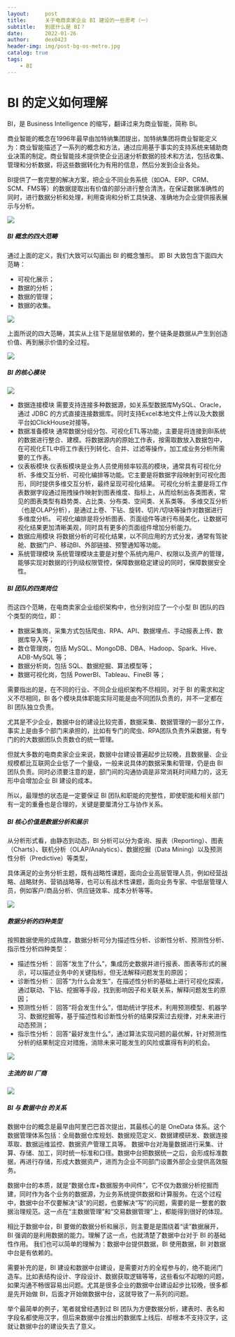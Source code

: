 ```yaml
---
layout:     post
title:      关于电商卖家企业 BI 建设的一些思考（一）
subtitle:   到底什么是 BI？
date:       2022-01-26
author:     dex0423
header-img: img/post-bg-os-metro.jpg
catalog: true
tags:
    - BI
---
```



# BI 的定义如何理解

BI，是 Business Intelligence 的缩写，翻译过来为商业智能，简称 BI。

商业智能的概念在1996年最早由加特纳集团提出，加特纳集团将商业智能定义为：商业智能描述了一系列的概念和方法，通过应用基于事实的支持系统来辅助商业决策的制定。商业智能技术提供使企业迅速分析数据的技术和方法，包括收集、管理和分析数据，将这些数据转化为有用的信息，然后分发到企业各处。

BI提供了一套完整的解决方案，把企业不同业务系统（如OA、ERP、CRM、SCM、FMS等）的数据提取出有价值的部分进行整合清洗，在保证数据准确性的同时，进行数据分析和处理，利用查询和分析工具快速、准确地为企业提供报表展示与分析。

![]({{site.baseurl}}/img-post/bi-6.png)

##### BI 概念的四大范畴

通过上面的定义，我们大致可以勾画出 BI 的概念雏形。 即 BI 大致包含下面四大范畴：
- 可视化展示；
- 数据的分析；
- 数据的管理；
- 数据的收集。

![]({{site.baseurl}}/img-post/bi-1.png)

上面所说的四大范畴，其实从上往下是层层依赖的，整个链条是数据从产生到创造价值、再到展示价值的全过程。

![]({{site.baseurl}}/img-post/bi-4.png)


##### BI 的核心模块

![]({{site.baseurl}}/img-post/bi-7.png)

- 数据连接模块 
  需要支持连接多种数据源，如关系型数据库MySQL、Oracle，通过 JDBC 的方式直接连接数据库。同时支持Excel本地文件上传以及大数据平台如ClickHouse对接等。
- 数据准备模块
  通常数据分组分包、可视化ETL等功能，主要是将连接到BI系统的数据进行整合、建模。将数据源内的原始工作表，按需取数放入数据包中，在可视化ETL中将工作表行列转化、合并、过滤等操作，加工成业务分析所需要的工作表。
- 仪表板模块
  仪表板模块是业务人员使用频率较高的模块，通常具有可视化分析、多维交互分析、可视化编排等功能。它主要是将数据字段映射到可视化图形，同时提供多维交互分析，最终呈现可视化结果。
  可视化分析主要是将工作表数据字段通过拖拽操作映射到图表维度、指标上，从而绘制出各类图表，常见的图表类型有趋势类、占比类、分布类、空间类、关系类等。
  多维交互分析（也是OLAP分析），是通过上卷、下钻、旋转、切片/切块等操作对数据进行多维度分析。
  可视化编排是将分析图表、页面组件等进行布局美化，让数据可视化结果更加清晰美观，同时具有更多的页面组件增加分析能力。
- 数据应用模块
  将数据分析的可视化结果，以不同应用的方式分发，通常有驾驶舱、数据门户、移动BI、外部链接、预警通知等功能。
- 系统管理模块 
  系统管理模块主要是对整个系统内用户、权限以及资产的管理，能够实现对数据的行列级权限管控，保障数据稳定建设的同时，保障数据安全性。

##### BI 团队的四类岗位

而这四个范畴，在电商卖家企业组织架构中，也分别对应了一个小型 BI 团队的四个类型的岗位，即：
- 数据采集岗，采集方式包括爬虫、RPA、API、数据埋点、手动报表上传、数据库导入等；
- 数仓管理岗，包括 MySQL、MongoDB、DBA、Hadoop、Spark、Hive、ADB-MySQL 等；
- 数据分析岗，包括 SQL、数据挖掘、算法模型等；
- 数据可视化岗，包括 PowerBI、Tableau、FineBI 等；

需要指出的是，在不同的行业、不同企业组织架构不尽相同，对于 BI 的需求和定义不尽相同，BI 各个模块具体职能实际可能是由不同团队负责的，并不一定都在 BI 团队独立负责。

尤其是不少企业，数据中台的建设比较完善，数据采集、数据管理的一部分工作，事实上是由多个部门来承担的，比如有专门的爬虫、RPA团队负责外采数据，有专门的的大数据团队负责数仓的统一管理。

但就大多数的电商卖家企业来说，数据中台建设普遍起步比较晚，且数据量、企业规模都比互联网企业低了一个量级，一般来说具体的数据采集和管理，仍是由 BI 团队负责。同时必须要注意的是，部门间的沟通协调是非常消耗时间精力的，这无形中会增加企业 BI 建设的成本。

所以，最理想的状态是一定要保证 BI 团队和职能的完整性，即使职能和相关部门有一定的重叠也是合理的，关键是要厘清分工与协作关系。

##### BI 核心价值是数据分析和展示

从分析形式看，由静态到动态，BI 分析可以分为查询、报表（Reporting）、图表（Charts）、联机分析（OLAP/Analytics）、数据挖掘（Data Mining）以及预测性分析（Predictive）等类型，

具体满足的业务分析主题，既有战略性课题，面向企业高层管理人员，例如经营战略、战略财务、营销战略等，也可以有战术性课题，面向业务专家、中低层管理人员，例如客户/商品分析、供应链效率、成本分析等等。

![]({{site.baseurl}}/img-post/bi-2.png)

##### 数据分析的四种类型

按照数据使用的成熟度，数据分析可分为描述性分析、诊断性分析、预测性分析、指示性分析四种类型：

- 描述性分析： 
  回答“发生了什么”，集成历史数据并进行报表、图表等形式的展示，可以描述业务中的关键指标，但无法解释问题发生的原因；
- 诊断性分析：
  回答“为什么会发生”，在描述性分析的基础上进行可视化探索，通过联动、下钻、挖掘等手段，找到影响因子和关联关系，解释问题发生的原因；
- 预测性分析：
  回答“将会发生什么”，借助统计学技术，利用预测模型、机器学习、数据挖掘等，基于描述性和诊断性分析的结果探索过去规律，对未来进行动态预测；
- 指示性分析：
  回答“最好发生什么”，通过算法实现问题的最优解，针对预测性分析的结果制定应对措施，消除未来可能发生的风险或赢得有利的机会。

![]({{site.baseurl}}/img-post/bi-5.png)

##### 主流的 BI 厂商

![]({{site.baseurl}}/img-post/bi-3.png)


##### BI 与 数据中台 的关系

数据中台的概念是最早由阿里巴巴首次提出，其最核心的是 OneData 体系。这个数据管理体系包括：全局数据仓库规划、数据规范定义、数据建模研发、数据连接萃取、数据运维监控、数据资产管理工具等。 数据中台对海量数据进行采集、计算、存储、加工，同时统一标准和口径。数据中台把数据统一之后，会形成标准数据，再进行存储，形成大数据资产，进而为企业不同部门设置外部企业提供高效服务。

数据中台的本质，就是“数据仓库+数据服务中间件”，它不仅为数据分析挖掘而建，同时作为各个业务的数据源，为业务系统提供数据和计算服务。在这个过程中，数据中台不仅要解决“读”的问题，也要解决“写”的问题，需要的是一整套的数据治理规范。这一点在“主数据管理”和“交易数据管理”上，都能得到很好的体现。

相比于数据中台，BI 要做的数据分析和展示，则主要是是围绕着“读”数据展开，BI 强调的是利用数据的能力。理解了这一点，也就清楚了数据中台对于 BI 的基础性作用。 我们也可以简单的理解为：数据中台提供数据，BI 使用数据，BI 对数据中台是有依赖的。

需要补充的是，BI 建设和数据中台建设，是需要对方的全程参与的，绝不能闭门造车。比如表结构设计、字段设计、数据获取逻辑等等，这些看似不起眼的问题，如果沟通不畅很容易出问题。尤其是很多企业的数据中台建设起步比较晚，很多都是先开始做 BI，后面才开始做数据中台，这就导致了一系列的问题。

举个最简单的例子，笔者就曾经遇到过 BI 团队为方便数据分析，建表时、表名和字段名都使用汉字，但后来数据中台推出的数据库上线后、却根本不支持汉字，这就让数据中台的建设失去了意义。
